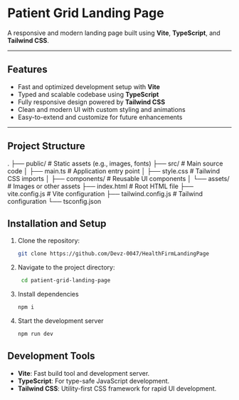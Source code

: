 # Patient Grid Landing Page

A responsive and modern landing page built using **Vite**, **TypeScript**, and **Tailwind CSS**.

---

## Features

- Fast and optimized development setup with **Vite**
- Typed and scalable codebase using **TypeScript**
- Fully responsive design powered by **Tailwind CSS**
- Clean and modern UI with custom styling and animations
- Easy-to-extend and customize for future enhancements

---

## Project Structure

.
├── public/ # Static assets (e.g., images, fonts)
├── src/ # Main source code
│ ├── main.ts # Application entry point
│ ├── style.css # Tailwind CSS imports
│ ├── components/ # Reusable UI components
│ └── assets/ # Images or other assets
├── index.html # Root HTML file
├── vite.config.js # Vite configuration
├── tailwind.config.js # Tailwind configuration
└── tsconfig.json

## Installation and Setup

1. Clone the repository:
   ```bash
   git clone https://github.com/Devz-0047/HealthFirmLandingPage
   ```
2. Navigate to the project directory:

   ```bash
    cd patient-grid-landing-page

   ```

3. Install dependencies

   ```bash
   npm i
   ```

4. Start the development server
   ```bash
   npm run dev
   ```

## Development Tools

- **Vite**: Fast build tool and development server.
- **TypeScript**: For type-safe JavaScript development.
- **Tailwind CSS**: Utility-first CSS framework for rapid UI development.
